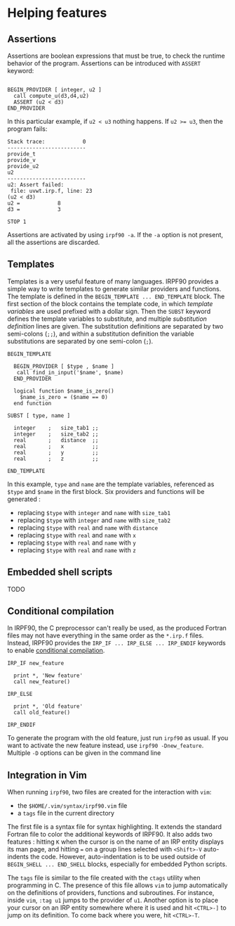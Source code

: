 Helping features
================

Assertions
----------

Assertions are boolean expressions that must be true, to check the runtime behavior of the program.
Assertions can be introduced with ``ASSERT`` keyword:

``` irpf90

BEGIN_PROVIDER [ integer, u2 ]
  call compute_u(d3,d4,u2)
  ASSERT (u2 < d3)
END_PROVIDER
```

In this particular example, if ``u2 < u3`` nothing happens. If ``u2 >= u3``, then the program
fails:

```
Stack trace:            0
-------------------------
provide_t
provide_v
provide_u2
u2
-------------------------
u2: Assert failed:
 file: uvwt.irp.f, line: 23
(u2 < d3)
u2 =            8
d3 =            3

STOP 1
```

Assertions are activated by using ``irpf90 -a``. If the ``-a`` option is not present, all the
assertions are discarded.

Templates
---------

Templates is a very useful feature of many languages. IRPF90 provides a simple way
to write templates to generate similar providers and functions.
The template is defined in the ``BEGIN_TEMPLATE ... END_TEMPLATE`` block.
The first section of the block contains the template code, in which *template variables*
are used prefixed with a dollar sign. 
Then the ``SUBST`` keyword defines the template variables to substitute, and
multiple *substitution definition* lines are given. The substitution definitions
are separated by two semi-colons (``;;``), and within a substitution definition the variable
substitutions are separated by one semi-colon (``;``).


``` irpf90
BEGIN_TEMPLATE

  BEGIN_PROVIDER [ $type , $name ]
   call find_in_input('$name', $name)
  END_PROVIDER 

  logical function $name_is_zero()
    $name_is_zero = ($name == 0)
  end function

SUBST [ type, name ]

  integer    ;   size_tab1 ;;
  integer    ;   size_tab2 ;;
  real       ;   distance  ;;
  real       ;   x         ;;
  real       ;   y         ;;
  real       ;   z         ;;

END_TEMPLATE

```

In this example, ``type`` and ``name`` are the template variables, referenced
as ``$type`` and ``$name`` in the first block. Six providers and functions will
be generated : 

* replacing ``$type`` with ``integer`` and ``name`` with ``size_tab1``
* replacing ``$type`` with ``integer`` and ``name`` with ``size_tab2``
* replacing ``$type`` with ``real`` and ``name`` with ``distance``
* replacing ``$type`` with ``real`` and ``name`` with ``x``
* replacing ``$type`` with ``real`` and ``name`` with ``y``
* replacing ``$type`` with ``real`` and ``name`` with ``z``


Embedded shell scripts
----------------------

TODO


Conditional compilation
-----------------------

In IRPF90, the C preprocessor can't really be used, as the produced Fortran
files may not have everything in the same order as the ``*.irp.f`` files.
Instead, IRPF90 provides the ``IRP_IF ... IRP_ELSE ... IRP_ENDIF`` keywords to
enable [conditional
compilation](http://en.wikipedia.org/wiki/Conditional_compilation).

``` irpf90
IRP_IF new_feature

  print *, 'New feature'
  call new_feature()

IRP_ELSE

  print *, 'Old feature'
  call old_feature()

IRP_ENDIF
```

To generate the program with the old feature, just run ``irpf90`` as usual.
If you want to activate the new feature instead, use ``irpf90 -Dnew_feature``.
Multiple ``-D`` options can be given in the command line


Integration in Vim
------------------

When running ``irpf90``, two files are created for the interaction with
``vim``:

* the ``$HOME/.vim/syntax/irpf90.vim`` file
* a ``tags`` file in the current directory

The first file is a syntax file for syntax highlighting. It extends the 
standard Fortran file to color the additional keywords of IRPF90.
It also adds two features : hitting ``K`` when the cursor is on the
name of an IRP entity displays its man page, and hitting ``=`` on
a group lines selected with ``<Shift>-V`` auto-indents the code.
However, auto-indentation is to be used outside of ``BEGIN_SHELL ... END_SHELL``
blocks, especially for embedded Python scripts.

The ``tags`` file is similar to the file created with the ``ctags`` utility
when programming in C. The presence of this file allows ``vim`` to jump
automatically on the definitions of providers, functions and subroutines.
For instance, inside ``vim``, ``:tag u1`` jumps to the provider of ``u1``.
Another option is to place your cursor on an IRP entity somewhere where it
is used and hit ``<CTRL>-]`` to jump on its definition. To come back where
you were, hit ``<CTRL>-T``.

